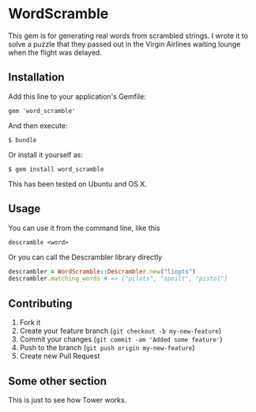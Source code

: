 # WordScramble

This gem is for generating real words from scrambled strings.
I wrote it to solve a puzzle that they passed out in the Virgin
Airlines waiting lounge when the flight was delayed.

## Installation

Add this line to your application's Gemfile:

    gem 'word_scramble'

And then execute:

    $ bundle

Or install it yourself as:

    $ gem install word_scramble

This has been tested on Ubuntu and OS X.

## Usage

You can use it from the command line, like this

    descramble <word>

Or you can call the Descrambler library directly

```ruby
descrambler = WordScramble::Descrambler.new("liopts")
descrambler.matching_words # => ["pilots", "spoilt", "pistol"]
```

## Contributing

1. Fork it
2. Create your feature branch (`git checkout -b my-new-feature`)
3. Commit your changes (`git commit -am 'Added some feature'`)
4. Push to the branch (`git push origin my-new-feature`)
5. Create new Pull Request

## Some other section

This is just to see how Tower works.
